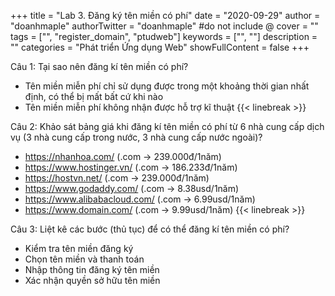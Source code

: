+++
title = "Lab 3. Đăng ký tên miền có phí"
date = "2020-09-29"
author = "doanhmaple"
authorTwitter = "doanhmaple" #do not include @
cover = ""
tags = ["", "register_domain", "ptudweb"]
keywords = ["", ""]
description = ""
categories = "Phát triển Ứng dụng Web"
showFullContent = false
+++

Câu 1: Tại sao nên đăng kí tên miền có phí?
- Tên miền miễn phí chỉ sử dụng được trong một khoảng thời gian nhất định, có thể bị mất bất cứ khi nào
- Tên miền miễn phí không nhận được hỗ trợ kĩ thuật
{{< linebreak >}}

Câu 2: Khảo sát bảng giá khi đăng kí tên miền có phí từ 6 nhà cung cấp dịch vụ (3 nhà cung cấp trong nước, 3 nhà cung cấp nước ngoài)?
- https://nhanhoa.com/ (.com -> 239.000đ/1năm)
- https://www.hostinger.vn/ (.com -> 186.233đ/1năm)
- https://hostvn.net/ (.com -> 239.000đ/1năm)
- https://www.godaddy.com/ (.com -> 8.38usd/1năm)
- https://www.alibabacloud.com/ (.com -> 6.99usd/1năm)
- https://www.domain.com/ (.com -> 9.99usd/1năm)
{{< linebreak >}}

Câu 3: Liệt kê các bước (thủ tục) để có thể đăng kí tên miền có phí?
- Kiểm tra tên miền đăng ký
- Chọn tên miền và thanh toán
- Nhập thông tin đăng ký tên miền
- Xác nhận quyền sở hữu tên miền
